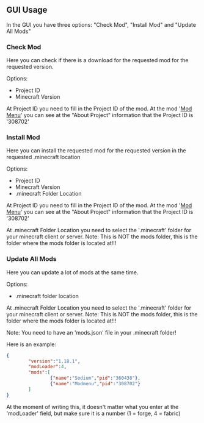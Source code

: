 GUI Usage
---------------

In the GUI you have three options: "Check Mod", "Install Mod" and "Update All Mods"

### Check Mod

Here you can check if there is a download for the requested mod for the requested version.

Options:
- Project ID
- Minecraft Version

At Project ID you need to fill in the Project ID of the mod. 
At the mod '[Mod Menu](https://www.curseforge.com/minecraft/mc-mods/modmenu)' you can see at the "About Project" information that the Project ID is '308702'


### Install Mod

Here you can install the requested mod for the requested version in the requested .minecraft location

Options:
- Project ID
- Minecraft Version
- .minecraft Folder Location

At Project ID you need to fill in the Project ID of the mod. 
At the mod '[Mod Menu](https://www.curseforge.com/minecraft/mc-mods/modmenu)' you can see at the "About Project" information that the Project ID is '308702'

At .minecraft Folder Location you need to select the '.minecraft' folder for your minecraft client or server. 
Note: This is NOT the mods folder, this is the folder where the mods folder is located at!!!


### Update All Mods

Here you can update a lot of mods at the same time. 

Options: 
- .minecraft folder location

At .minecraft Folder Location you need to select the '.minecraft' folder for your minecraft client or server. 
Note: This is NOT the mods folder, this is the folder where the mods folder is located at!!!

Note: You need to have an 'mods.json' file in your .minecraft folder!

Here is an example:
```json
{
        "version":"1.18.1",
        "modLoader":4,
        "mods":[
                {"name":"Sodium","pid":"360438"},
                {"name":"Modmenu","pid":"308702"}
        ]
}
```

At the moment of writing this, it doesn't matter what you enter at the 'modLoader' field, but make sure it is a number (1 = forge, 4 = fabric)
